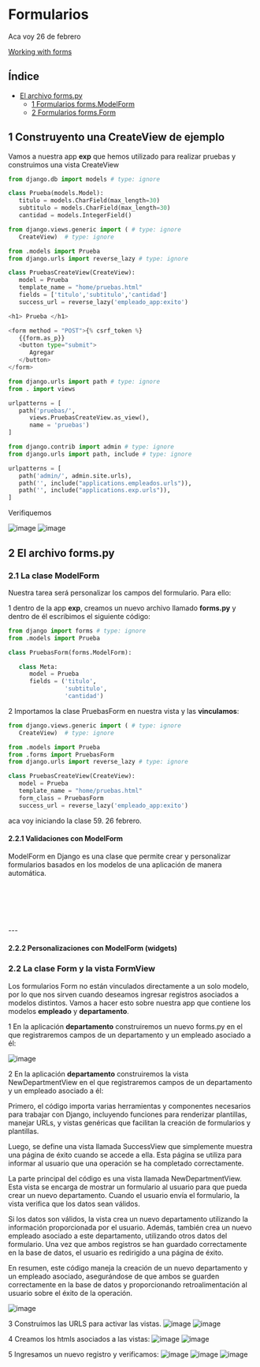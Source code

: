 # Formularios

Aca voy 26 de febrero

[Working with forms](https://docs.djangoproject.com/en/5.1/topics/forms/)

## Índice

* [El archivo forms.py](#1-El-archivo-forms.py)
  * [1 Formularios forms.ModelForm](#1-Formularios-formsModelForm)
  * [2 Formularios forms.Form](#2-Formularios-formsForm)

## 1 Construyento una CreateView de ejemplo

Vamos a nuestra app **exp** que hemos utilizado para realizar pruebas y construimos una vista CreateView

```python
from django.db import models # type: ignore

class Prueba(models.Model):
   titulo = models.CharField(max_length=30)
   subtitulo = models.CharField(max_length=30)
   cantidad = models.IntegerField()
```

```python
from django.views.generic import ( # type: ignore
   CreateView)  # type: ignore

from .models import Prueba
from django.urls import reverse_lazy # type: ignore

class PruebasCreateView(CreateView):
   model = Prueba
   template_name = "home/pruebas.html"
   fields = ['titulo','subtitulo','cantidad']
   success_url = reverse_lazy('empleado_app:exito')
```

```python
<h1> Prueba </h1>

<form method = "POST">{% csrf_token %}
   {{form.as_p}}
   <button type="submit">
      Agregar
   </button>
</form>
```

```python
from django.urls import path # type: ignore
from . import views

urlpatterns = [
   path('pruebas/', 
      views.PruebasCreateView.as_view(), 
      name = 'pruebas')
]
```

```python
from django.contrib import admin # type: ignore
from django.urls import path, include # type: ignore

urlpatterns = [
   path('admin/', admin.site.urls),
   path('', include("applications.empleados.urls")),
   path('', include("applications.exp.urls")),
]
```

Verifiquemos

![image](https://github.com/user-attachments/assets/6a1f36c4-5983-4290-b181-f843d007d5e3)
![image](https://github.com/user-attachments/assets/7d52dc2f-ae13-40ba-9327-1fbbe92ac71e)


## 2 El archivo forms.py

### 2.1 La clase ModelForm

Nuestra tarea será personalizar los campos del formulario. Para ello:

1 dentro de la app **exp**, creamos un nuevo archivo llamado **forms.py** y dentro de él escribimos el siguiente código:

```python
from django import forms # type: ignore
from .models import Prueba

class PruebasForm(forms.ModelForm):

   class Meta:
      model = Prueba
      fields = ('titulo',
                'subtitulo',
                'cantidad')
```

2 Importamos la clase PruebasForm en nuestra vista y las **vinculamos**:

```python
from django.views.generic import ( # type: ignore
   CreateView)  # type: ignore

from .models import Prueba
from .forms import PruebasForm
from django.urls import reverse_lazy # type: ignore

class PruebasCreateView(CreateView):
   model = Prueba
   template_name = "home/pruebas.html"
   form_class = PruebasForm
   success_url = reverse_lazy('empleado_app:exito')
```




aca voy iniciando la clase 59.
26 febrero.
                
#### 2.2.1 Validaciones con ModelForm

ModelForm en Django es una clase que permite crear y personalizar formularios basados en los modelos de una aplicación de manera automática.








<br>
<br>
<br>
<br>
<br>
---

#### 2.2.2 Personalizaciones con ModelForm (widgets)

### 2.2 La clase Form y la vista FormView

Los formularios Form no están vinculados directamente a un solo modelo, por lo que nos sirven cuando deseamos ingresar registros asociados a modelos distintos. Vamos a hacer esto sobre nuestra app que contiene los modelos **empleado** y **departamento**.

1 En la aplicación **departamento** construiremos un nuevo forms.py en el que registraremos campos de un departamento y un empleado asociado a él:

![image](https://github.com/user-attachments/assets/6a881efe-9557-45e6-b2cd-5eee8b64bd78)

2 En la aplicación **departamento** construiremos la vista NewDepartmentView en el que registraremos campos de un departamento y un empleado asociado a él:

Primero, el código importa varias herramientas y componentes necesarios para trabajar con Django, incluyendo funciones para renderizar plantillas, manejar URLs, y vistas genéricas que facilitan la creación de formularios y plantillas.

Luego, se define una vista llamada SuccessView que simplemente muestra una página de éxito cuando se accede a ella. Esta página se utiliza para informar al usuario que una operación se ha completado correctamente.

La parte principal del código es una vista llamada NewDepartmentView. Esta vista se encarga de mostrar un formulario al usuario para que pueda crear un nuevo departamento. Cuando el usuario envía el formulario, la vista verifica que los datos sean válidos.

Si los datos son válidos, la vista crea un nuevo departamento utilizando la información proporcionada por el usuario. Además, también crea un nuevo empleado asociado a este departamento, utilizando otros datos del formulario. Una vez que ambos registros se han guardado correctamente en la base de datos, el usuario es redirigido a una página de éxito.

En resumen, este código maneja la creación de un nuevo departamento y un empleado asociado, asegurándose de que ambos se guarden correctamente en la base de datos y proporcionando retroalimentación al usuario sobre el éxito de la operación.

![image](https://github.com/user-attachments/assets/ccc97b4f-ae20-4e5a-a1a8-e44b39c4dfdb)

3 Construímos las URLS para activar las vistas.
![image](https://github.com/user-attachments/assets/d9628226-345e-40d6-894b-43305563e431)
![image](https://github.com/user-attachments/assets/d8cbc229-9544-45a8-943a-53162980ec38)

4 Creamos los htmls asociados a las vistas:
![image](https://github.com/user-attachments/assets/b505c12d-6305-47b1-8965-da79b552bd15)
![image](https://github.com/user-attachments/assets/4cbcdcd3-e31b-42e6-bf52-2def56165ad5)

5 Ingresamos un nuevo registro y verificamos:
![image](https://github.com/user-attachments/assets/51177aae-b6f2-42f8-8f37-5e921b7333c4)
![image](https://github.com/user-attachments/assets/9b3de7a6-dc54-4b63-a78f-d5ffeda6a009)
![image](https://github.com/user-attachments/assets/3b296643-d1d4-40fb-9b08-52ec787d6b50)












